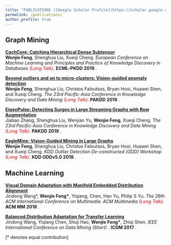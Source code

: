 ```yaml
---
title: "PUBLICATIONS ([Google Scholar Profile](https://scholar.google.com/citations?user=EV1kntYAAAAJ&hl=en))"
permalink: /publications/
author_profile: true
---
```



## Graph Mining

<b>[CachCore: Catching Hierarchical Dense Subtensor](http://wenchieh.github.io/publications/CATCHCORE)</b> <br>
<b>Wenjie Feng</b>, Shenghua Liu, Xueqi Cheng.
<i>European Conference on Machine Learning and Principles and Practice of Knowledge Discovery in Databases <span style="color:red">(Long Talk)</span></i>. <b> ECML-PKDD 2019 </b>.

<b>[Beyond outliers and on to micro-clusters: Vision-guided anomaly detection](http://wenchieh.github.io/publications/EAGLEMINE)</b> <br>
<b>Wenjie Feng</b>, Shenghua Liu, Christos Faloutsos, Bryan Hooi, Huawei Shen, and Xueqi Cheng.
<i>The 23rd Pacific-Asia Conference in Knowledge Discovery and Data Mining <span style="color:red">(Long Talk)</span></i>. <b> PAKDD 2019 </b>.

<b>[EigenPulse: Detecting Surges in Large Streaming Graphs with Row Augmentation](http://wenchieh.github.io/publications/EIGENPULSE)</b> <br>
Jiabao Zhang, Shenghua Liu, Wenjian Yu, <b>Wenjie Feng</b>, Xueqi Cheng.
<i>The 23rd Pacific-Asia Conference in Knowledge Discovery and Data Mining <span style="color:red">(Long Talk)</span></i>. <b> PAKDD 2019 </b>.

<b>[EagleMine: Vision-Guided Mining in Large Graphs](http://wenchieh.github.io/publications/EAGLEMINE_ODD.html)</b> <br>
<b>Wenjie Feng</b>, Shenghua Liu, Christos Faloutsos, Bryan Hooi, Huawei Shen, and Xueqi Cheng.
<i>KDD Outlier Detection De-constructed (ODD) Workshop <span style="color:red">(Long Talk)</span></i>. <b> KDD ODDv5.0 2018 </b>.


## Machine Learning

<b>[Visual Domain Adaptation with Manifold Embedded Distribution Alignment](http://wenchieh.github.io/publications/MEDA)</b> <br>
Jindong Wang\*, <b>Wenjie Feng\*</b>, Yiqiang, Chen, Han Yu, Philip S Yu.
<i> The 26th ACM International Conference on Multimedia. ACM Multimedia <span style="color:red">(Long Talk)</span></i>. <b> ACM MM 2018 </b>.


<b>[Balanced Distribution Adaptation for Transfer Learning](http://wenchieh.github.io/publications/BDA)</b> <br>
Jindong Wang, Yiqiang Chen, Shuji Hao, <b>Wenjie Feng\*</b>, Zhiqi Shen.
<i>IEEE International Conference on Data Mining (Short) </i>. <b> ICDM 2017 </b>.


[\* denotes equal contribution]
